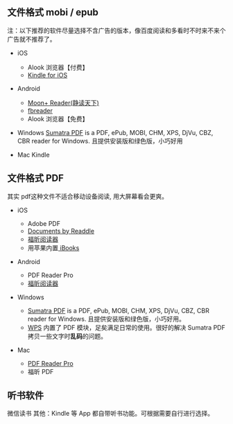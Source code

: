 ## 文件格式 mobi / epub

注：以下推荐的软件尽量选择不含广告的版本，像百度阅读和多看时不时来不来个广告就不推荐了。

* iOS 
  * Alook 浏览器【付费】
  * [Kindle for iOS](http://sj.qq.com/myapp/detail.htm?apkName=com.amazon.kindlefc) 

* Android
  * [Moon+ Reader(静读天下)](http://www.moondownload.com/)
  * [fbreader](https://fbreader.org/)
  * Alook 浏览器【免费】

* Windows
[Sumatra PDF] is a PDF, ePub, MOBI, CHM, XPS, DjVu, CBZ, CBR reader for Windows. 且提供安装版和绿色版，小巧好用

* Mac
Kindle

## 文件格式 PDF

其实 pdf这种文件不适合移动设备阅读, 用大屏幕看会更爽。

* iOS
  + Adobe PDF
  + [Documents by Readdle](https://itunes.apple.com/cn/app/documents-by-readdle/id364901807?l=en&mt=8) 
  + [福昕阅读器](http://sj.qq.com/myapp/detail.htm?apkName=com.foxit.mobile.pdf.lite)
  + 用苹果内置[ iBooks](https://itunes.apple.com/cn/app/ibooks/id364709193?l=en&mt=8)

* Android
  + PDF Reader Pro
  + [福昕阅读器](http://sj.qq.com/myapp/detail.htm?apkName=com.foxit.mobile.pdf.lite)

* Windows 
  + [Sumatra PDF] is a PDF, ePub, MOBI, CHM, XPS, DjVu, CBZ, CBR reader for Windows. 且提供安装版和绿色版，小巧好用。
  + [WPS] 内置了 PDF 模块，足矣满足日常的使用。很好的解决 Sumatra PDF 拷贝一些文字时**乱码**的问题。

* Mac 
  + [PDF Reader Pro]
  + 福昕 PDF

[阅读星Pro]: http://sj.qq.com/myapp/detail.htm?apkName=com.person.reader
[Sumatra PDF]: https://www.sumatrapdfreader.org/download-free-pdf-viewer.html
[PDF Reader Pro]: http://www.pdfreaderpro.com/
[WPS]: https://pc.wps.cn/

## 听书软件

微信读书
其他：Kindle 等 App 都自带听书功能。可根据需要自行进行选择。

